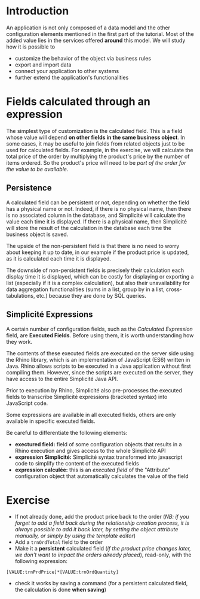 Introduction
====================

An application is not only composed of a data model and the other configuration elements mentioned in the first part of the tutorial. Most of the added value lies in the services offered **around** this model. We will study how it is possible to

- customize the behavior of the object via business rules
- export and import data
- connect your application to other systems
- further extend the application's functionalities

Fields calculated through an expression
====================

The simplest type of customization is the calculated field. This is a field whose value will depend **on other fields in the same business object**. In some cases, it may be useful to join fields from related objects just to be used for calculated fields. For example, in the exercise, we will calculate the total price of the order by multiplying the product's price by the number of items ordered. So the product's price will need to be *part of the order for the value to be available*.

Persistence
---------------------------

A calculated field can be persistent or not, depending on whether the field has a physical name or not. Indeed, if there is no physical name, then there is no associated column in the database, and Simplicité will calculate the value each time it is displayed. If there is a physical name, then Simplicité will store the result of the calculation in the database each time the business object is saved.

The upside of the non-persistent field is that there is no need to worry about keeping it up to date, in our example if the product price is updated, as it is calculated each time it is displayed.

The downside of non-persistent fields is precisely their calculation each display time it is displayed, which can be costly for displaying or exporting a list (especially if it is a complex calculation), but also their unavailability for data aggregation functionalities (sums in a list, group by in a list, cross-tabulations, etc.) because they are done by SQL queries.

Simplicité Expressions
---------------------------

A certain number of configuration fields, such as the *Calculated Expression* field, are **Executed Fields**. Before using them, it is worth understanding how they work.

The contents of these executed fields are executed on the server side using the Rhino library, which is an implementation of JavaScript (ES6) written in Java. Rhino allows scripts to be executed in a Java application without first compiling them. However, since the scripts are executed on the server, they have access to the entire Simplicité Java API.

Prior to execution by Rhino, Simplicité also pre-processes the executed fields to transcribe Simplicité expressions (bracketed syntax) into JavaScript code.

Some expressions are available in all executed fields, others are only available in specific executed fields.

Be careful to differentiate the following elements:
- **exectured field:** field of some configuration objects that results in a Rhino execution and gives access to the whole Simplicité API
- **expression Simplicité:** Simplicité syntax transformed into javascript code to simplify the content of the executed fields
- **expression calculée:** this is an *executed field* of the "Attribute" configuration object that automatically calculates the value of the field

Exercise
====================

- If not already done, add the product price back to the order (*NB: if you forget to add a field back during the relationship creation process, it is always possible to add it back later, by setting the object attribute manually, or simply by using the template editor*)
- Add a `trnOrdTotal` field to the order
- Make it a **persistent** calculated field (*if the product price changes later, we don't want to impact the orders already placed*), read-only, with the following expression:

```
[VALUE:trnPrdPrice]*[VALUE:trnOrdQuantity]
```

- check it works by saving a command (for a persistent calculated field, the calculation is done **when saving**)

